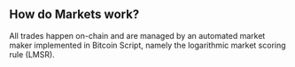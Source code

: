 ## How do Markets work?

All trades happen on-chain and are managed by an automated market maker implemented in Bitcoin Script, namely the logarithmic market scoring rule (LMSR).
